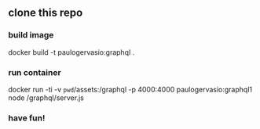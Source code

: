 
## clone this repo


### build image
docker build -t paulogervasio:graphql .


### run container
docker run -ti  -v ``pwd``/assets:/graphql -p 4000:4000 paulogervasio:graphql1 node /graphql/server.js


### have fun!
